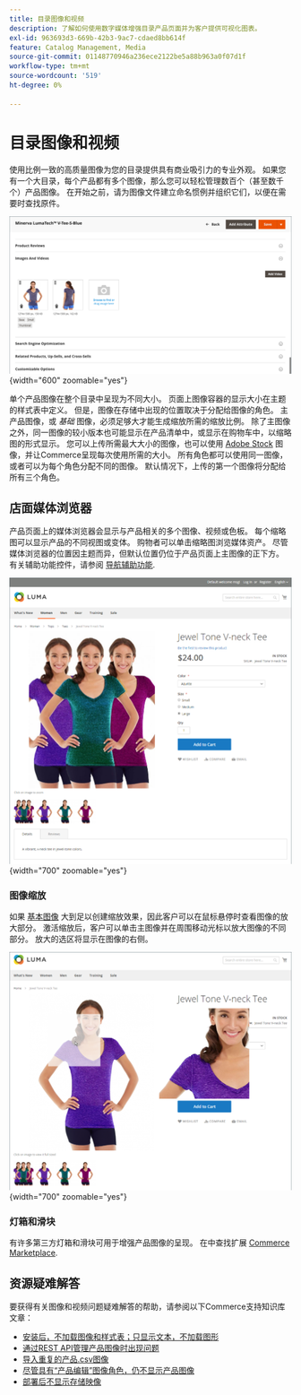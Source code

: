```yaml
---
title: 目录图像和视频
description: 了解如何使用数字媒体增强目录产品页面并为客户提供可视化图表。
exl-id: 963693d3-669b-42b3-9ac7-cdaed8bb614f
feature: Catalog Management, Media
source-git-commit: 01148770946a236ece2122be5a88b963a0f07d1f
workflow-type: tm+mt
source-wordcount: '519'
ht-degree: 0%

---
```


# 目录图像和视频

使用比例一致的高质量图像为您的目录提供具有商业吸引力的专业外观。 如果您有一个大目录，每个产品都有多个图像，那么您可以轻松管理数百个（甚至数千个）产品图像。 在开始之前，请为图像文件建立命名惯例并组织它们，以便在需要时查找原件。

![产品图像](./assets/product-images-videos-swatch.png){width="600" zoomable="yes"}

单个产品图像在整个目录中呈现为不同大小。 页面上图像容器的显示大小在主题的样式表中定义。 但是，图像在存储中出现的位置取决于分配给图像的角色。 主产品图像，或 _基础_ 图像，必须足够大才能生成缩放所需的缩放比例。 除了主图像之外，同一图像的较小版本也可能显示在产品清单中，或显示在购物车中，以缩略图的形式显示。 您可以上传所需最大大小的图像，也可以使用 [Adobe Stock](../content-design/adobe-stock.md) 图像，并让Commerce呈现每次使用所需的大小。 所有角色都可以使用同一图像，或者可以为每个角色分配不同的图像。 默认情况下，上传的第一个图像将分配给所有三个角色。

## 店面媒体浏览器

产品页面上的媒体浏览器会显示与产品相关的多个图像、视频或色板。 每个缩略图可以显示产品的不同视图或变体。 购物者可以单击缩略图浏览媒体资产。 尽管媒体浏览器的位置因主题而异，但默认位置仍位于产品页面上主图像的正下方。 有关辅助功能控件，请参阅 [导航辅助功能](../getting-started/navigation-accessibility.md).

![店面媒体浏览器](./assets/storefront-thumbnail-gallery.png){width="700" zoomable="yes"}

### 图像缩放

如果 [基本图像](product-image.md) 大到足以创建缩放效果，因此客户可以在鼠标悬停时查看图像的放大部分。 激活缩放后，客户可以单击主图像并在周围移动光标以放大图像的不同部分。 放大的选区将显示在图像的右侧。

![图像缩放](./assets/storefront-image-zoom.png){width="700" zoomable="yes"}

### 灯箱和滑块

有许多第三方灯箱和滑块可用于增强产品图像的呈现。 在中查找扩展 [Commerce Marketplace](../getting-started/commerce-marketplace.md).

## 资源疑难解答

要获得有关图像和视频问题疑难解答的帮助，请参阅以下Commerce支持知识库文章：

- [安装后，不加载图像和样式表；只显示文本，不加载图形](https://experienceleague.adobe.com/docs/commerce-knowledge-base/kb/troubleshooting/storefront/after-installing-images-and-stylesheets-do-not-load-only-text-displays-no-graphics.html)
- [通过REST API管理产品图像时出现问题](https://experienceleague.adobe.com/docs/commerce-knowledge-base/kb/support-tools/patches/v1-0-5/mdva-28763-magento-patch-issues-with-managing-product-images-via-rest-api.html)
- [导入重复的产品.csv图像](https://experienceleague.adobe.com/docs/commerce-knowledge-base/kb/support-tools/patches/v1-0-14/mdva-31969-magento-patch-import-products-.csv-images-duplicated.html)
- [尽管具有“产品编辑”图像角色，仍不显示产品图像](https://experienceleague.adobe.com/docs/commerce-knowledge-base/kb/troubleshooting/storefront/product-images-do-not-display-despite-product-edit-image-roles.html)
- [部署后不显示存储映像](https://experienceleague.adobe.com/docs/commerce-knowledge-base/kb/troubleshooting/storefront/store-images-not-displayed-after-deployment.html)
